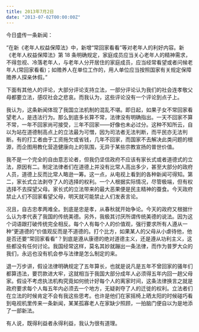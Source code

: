 ```yaml
---
title: 2013年7月2日
date: "2013-07-02T00:00:00Z"
---
```


今日盛传一条新闻：

“在新《老年人权益保障法》中，新增“常回家看看”等对老年人的利好内容。新《老年人权益保障法》第 18 条明确规定，家庭成员应当关心老年人的精神需求，不得忽视、冷落老年人，与老年人分开居住的家庭成员，应当经常看望或者问候老年人(常回家看看)；如赡养人在单位工作的，用人单位应当按照国家有关规定保障赡养人探亲休假。”

下面有其他人的评论，大部分评论支持立法，一部分评论认为我们的社会连孝敬父母都要立法，感叹社会之悲哀。而我认为，这些评论没有一个评论到点子上。

我认为，这条新闻体现了我国立法机制的混乱不堪。即日起，如果子女不常回家看望老人，是违法行为。那么到底多长算不常，法律没有明确指出。一天不回家不算不常，一年不回家尚可接受，三年不回家——好像也未必过分。这种不知所云，自以为站在道德制高点上的立法最为可憎，因为司法者无法判断，而平民亦无法判断。有的打工者由于工资拖欠或省钱，几年不回家，而国家不去解决此类问题的根源，而企图用教化营造健康向上的氛围，无异于某些宗教宣扬的普世价值。

我不是一个完全的自由意志论者，但我仍坚信政府不应该有家长式或者道德式的立法，原因有二。制定法律者们在道德上并没有比常人高出多少，甚至大部分的政府人员，道德上反而比常人略逊一筹。这一点，从电视上看到的各种新闻可得知。第二，家长式立法剥夺了人的选择的权利。一个人根据实际情况，尽管极端，但有权选择不去探望父母。家长式的立法带来的最大恶果便是民主精神的蚕食。今天政府禁止人们不回家看望父母，明天就可能禁止人们发表言论。

况且，自古忠孝两难全。到底是忠是孝，从春秋就开始争论。今天的政府又根据什么认为孝代表了我国的传统美德。另外，我极其讨厌所谓传统美德的说法。因为这个词语跟打破传统完全相反。每个人有每个人的价值观，强行要求所有人遵从一种“更道德的”价值观反而是不道德的。打个比方，如果某人的父母从小虐待他，他是否还要“常回家看看”？到底是遵从康德的绝对道德主义，还是遵从功利主义，这些都没有任何讨论。我国经常这样，莫名其妙就蹦出一条法律，而作为普罗大众的我们，永远也没有机会参与法律是怎么制定的来。

退一万步讲，假设法律明确规定了五年算长，也就是说凡是五年不曾回家的骚年们都算违法，要罚款进大牢，这就相当于我国大部分成年人必须得五年内回一趟父母家。假设不考虑执法机构究竟如何统计好每个人的离家时间，这条法律换言之就是政府要求每个人每五年内必须去一个地方，无疑剥夺了人的迁徙的权利。立法者们在立法的时候肯定不会有我这些思考。也许是他们在家摇椅上晒太阳的时候碰巧看到电视机里传来一条新闻，某某孤寡老人在家缺少照顾，一拍脑门便自以为是地添了一部新法。

有人说，既得利益者永得利益，我认为很有道理。
